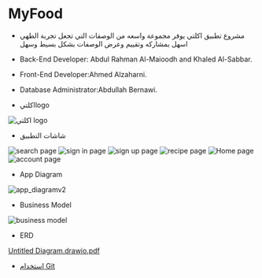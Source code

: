 # MyFood
- مشروع تطبيق اكلتي يوفر مجموعة واسعه من الوصفات التي تجعل تجربة الطهي اسهل بمشاركه وتقييم وعرض الوصفات بشكل بسيط وسهل

- Back-End Developer: Abdul Rahman Al-Maioodh and Khaled Al-Sabbar.
- Front-End Developer:Ahmed Alzaharni.
- Database Administrator:Abdullah Bernawi.


- اكلتيlogo

![اكلتي logo](https://user-images.githubusercontent.com/26899187/152952003-15cd4bc9-6c76-4876-b75d-c6ae8b104a13.png)



- شاشات التطبيق


![search page](https://user-images.githubusercontent.com/26899187/154028747-2783ca95-f208-448a-870f-edbdb9923a09.png)
![sign in page](https://user-images.githubusercontent.com/26899187/154028779-9680c5dd-b4c4-49fe-8323-9129006a106d.png)
![sign up page](https://user-images.githubusercontent.com/26899187/154028814-cb851dfb-0914-4da2-96d4-b34ce4b017f7.png)
![recipe page](https://user-images.githubusercontent.com/26899187/154028833-ffedc1af-839d-4e89-8ffb-dc8779b09ea2.png)
![Home page](https://user-images.githubusercontent.com/26899187/154028845-8f8aed57-7a6f-47d3-b269-e2ddecd7d15c.png)
![account page](https://user-images.githubusercontent.com/26899187/154028864-1f11c5e9-1792-4fba-9217-5c75e3554ec3.png)



- App Diagram 


![app_diagramv2](https://user-images.githubusercontent.com/26899187/154029352-77d5d7d5-37d3-49b9-a0a9-5fe0d6e3d772.png)


- Business Model


![business model](https://user-images.githubusercontent.com/98816647/154053892-637b449e-778c-4591-9704-daa5c833c302.jpeg)


- ERD


[Untitled Diagram.drawio.pdf](https://github.com/abdullah2999/MyFood/files/8311956/Untitled.Diagram.drawio.pdf)





* [استخدام Git](https://github.com/ctiProgramming1/tools/wiki/Git)
